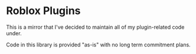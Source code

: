 # Roblox Plugins

This is a mirror that I've decided to maintain all of my plugin-related code under.

Code in this library is provided "as-is" with no long term commitment plans.
